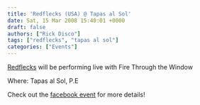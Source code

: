 ```yaml
---
title: 'Redflecks (USA) @ Tapas al Sol'
date: Sat, 15 Mar 2008 15:40:01 +0000
draft: false
authors: ["Rick Disco"]
tags: ["redflecks", "tapas al sol"]
categories: ["Events"]
---
```


[Redflecks](http://www.myspace.com/redflecks) will be performing live with Fire Through the Window

Where: Tapas al Sol, P.E

Check out the [facebook event](http://www.facebook.com/event.php?eid=9577653436) for more details!